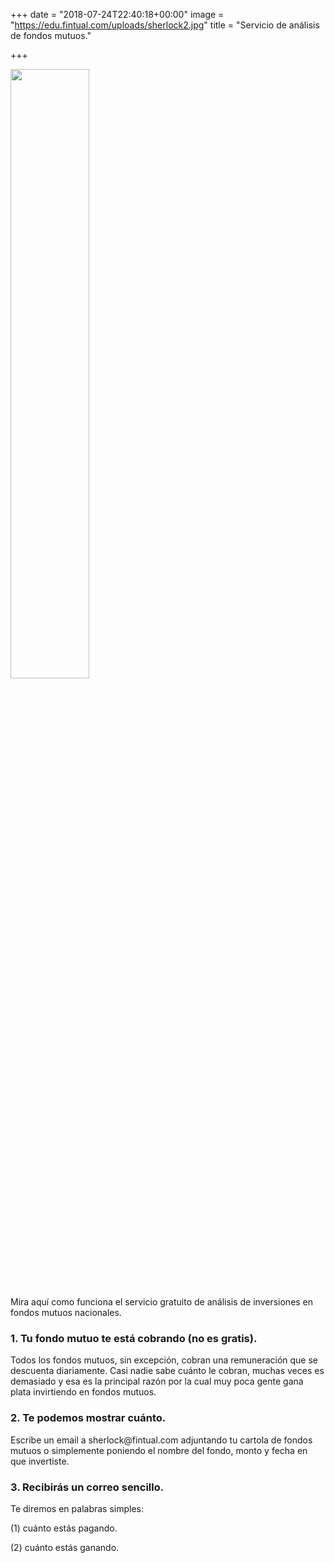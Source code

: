 +++
date = "2018-07-24T22:40:18+00:00"
image = "https://edu.fintual.com/uploads/sherlock2.jpg"
title = "Servicio de análisis de fondos mutuos."

+++
<div class="text-center">
<img src="/uploads/sherlock2.jpg" style="width:50%;height: auto;"/>
</div>

<p>Mira aquí como funciona el servicio gratuito de análisis de inversiones en fondos mutuos nacionales.</p>

<h3>1. Tu fondo mutuo te está cobrando (no es gratis).</h3> <p> Todos los fondos mutuos, sin excepción, cobran una remuneración que se descuenta diariamente. Casi nadie sabe cuánto le cobran, muchas veces es demasiado y esa es la principal razón por la cual muy poca gente gana plata invirtiendo en fondos mutuos. </p> 

<h3>2. Te podemos mostrar cuánto.</h3> <p> Escribe un email a sherlock@fintual.com adjuntando tu cartola de fondos mutuos o simplemente poniendo el nombre del fondo, monto y fecha en que invertiste. </p> 

<h3>3. Recibirás un correo sencillo.</h3> <p>Te diremos en palabras simples:</p>

\(1) cuánto estás pagando.

\(2) cuánto estás ganando.